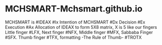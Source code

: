# MCHSMART-Mchsmart.github.io
MCHSMART is #IDEAX #Ix Intention of MCHSMART #Dx Decision #Ex Execution #Ax Allocation of IDEAX to form 5X8 matrix, X is 5 like our fingers Little finger #LFX, Next finger #NFX, Middle finger #MFX, Sabbaba Finger #SFX. Thumb finger #TFX, formatting -The Rule of Thumb- #TROTX
